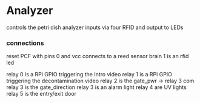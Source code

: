 # Analyzer
controls the petri dish analyzer
inputs via four RFID and output to LEDs

### connections
reset PCF with pins 0 and vcc connects to a reed sensor
brain 1 is an rfid led

relay 0 is a RPi GPIO triggering the Intro video
relay 1 is a RPi GPIO triggering the decontamination video
relay 2 is the gate_pwr -> relay 3 com
relay 3 is the gate_direction
relay 3 is an alarm light
relay 4 are UV lights
relay 5 is the entry/exit door